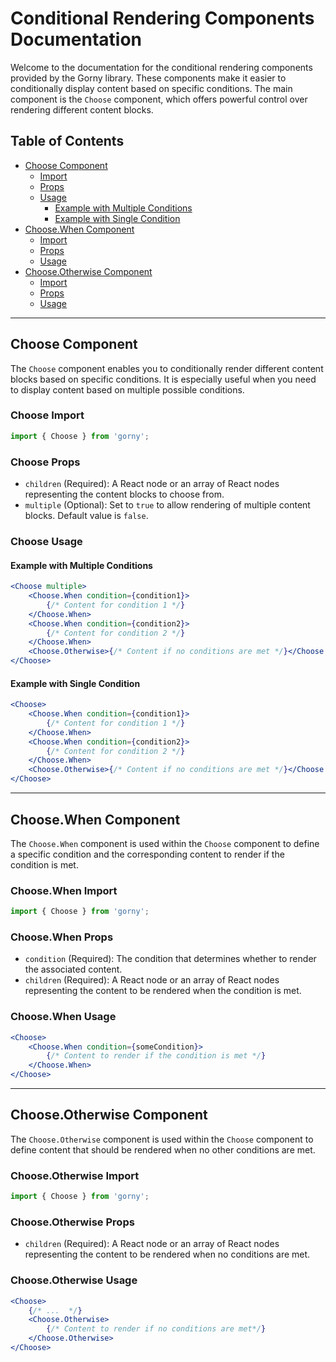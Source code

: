 # Conditional Rendering Components Documentation

Welcome to the documentation for the conditional rendering components provided by the Gorny library. These components make it easier to conditionally display content based on specific conditions. The main component is the `Choose` component, which offers powerful control over rendering different content blocks.

## Table of Contents

- [Choose Component](#choose-component)
  - [Import](#choose-import)
  - [Props](#choose-props)
  - [Usage](#choose-usage)
    - [Example with Multiple Conditions](#example-with-multiple-conditions)
    - [Example with Single Condition](#example-with-single-condition)
- [Choose.When Component](#choosewhen-component)
  - [Import](#choosewhen-import)
  - [Props](#choosewhen-props)
  - [Usage](#choosewhen-usage)
- [Choose.Otherwise Component](#chooseotherwise-component)
  - [Import](#chooseotherwise-import)
  - [Props](#chooseotherwise-props)
  - [Usage](#chooseotherwise-usage)

---

## Choose Component

The `Choose` component enables you to conditionally render different content blocks based on specific conditions. It is especially useful when you need to display content based on multiple possible conditions.

### Choose Import

```jsx
import { Choose } from 'gorny';
```

### Choose Props

- `children` (Required): A React node or an array of React nodes representing the content blocks to choose from.
- `multiple` (Optional): Set to `true` to allow rendering of multiple content blocks. Default value is `false`.

### Choose Usage

#### Example with Multiple Conditions

```jsx
<Choose multiple>
	<Choose.When condition={condition1}>
		{/* Content for condition 1 */}
	</Choose.When>
	<Choose.When condition={condition2}>
		{/* Content for condition 2 */}
	</Choose.When>
	<Choose.Otherwise>{/* Content if no conditions are met */}</Choose.Otherwise>
</Choose>
```

#### Example with Single Condition

```jsx
<Choose>
	<Choose.When condition={condition1}>
		{/* Content for condition 1 */}
	</Choose.When>
	<Choose.When condition={condition2}>
		{/* Content for condition 2 */}
	</Choose.When>
	<Choose.Otherwise>{/* Content if no conditions are met */}</Choose.Otherwise>
</Choose>
```

---

## Choose.When Component

The `Choose.When` component is used within the `Choose` component to define a specific condition and the corresponding content to render if the condition is met.

### Choose.When Import

```jsx
import { Choose } from 'gorny';
```

### Choose.When Props

- `condition` (Required): The condition that determines whether to render the associated content.
- `children` (Required): A React node or an array of React nodes representing the content to be rendered when the condition is met.

### Choose.When Usage

```jsx
<Choose>
	<Choose.When condition={someCondition}>
		{/* Content to render if the condition is met */}
	</Choose.When>
</Choose>
```

---

## Choose.Otherwise Component

The `Choose.Otherwise` component is used within the `Choose` component to define content that should be rendered when no other conditions are met.

### Choose.Otherwise Import

```jsx
import { Choose } from 'gorny';
```

### Choose.Otherwise Props

- `children` (Required): A React node or an array of React nodes representing the content to be rendered when no conditions are met.

### Choose.Otherwise Usage

```jsx
<Choose>
	{/* ...  */}
	<Choose.Otherwise>
		{/* Content to render if no conditions are met*/}
	</Choose.Otherwise>
</Choose>
```
